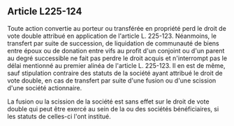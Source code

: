 Article L225-124
----
Toute action convertie au porteur ou transférée en propriété perd le droit de
vote double attribué en application de l'article L. 225-123. Néanmoins, le
transfert par suite de succession, de liquidation de communauté de biens entre
époux ou de donation entre vifs au profit d'un conjoint ou d'un parent au degré
successible ne fait pas perdre le droit acquis et n'interrompt pas le délai
mentionné au premier alinéa de l'article L. 225-123. Il en est de même, sauf
stipulation contraire des statuts de la société ayant attribué le droit de vote
double, en cas de transfert par suite d'une fusion ou d'une scission d'une
société actionnaire.

La fusion ou la scission de la société est sans effet sur le droit de vote
double qui peut être exercé au sein de la ou des sociétés bénéficiaires, si les
statuts de celles-ci l'ont institué.
